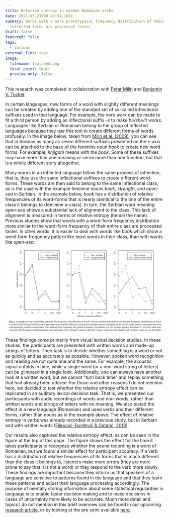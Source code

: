 ```yaml
---
title: Relative entropy in spoken Romanian verbs
date: 2021-05-21T09:28:51.161Z
summary: Verbs with a more prototypical frequency distribution of their
  inflected forms are processed faster
draft: false
featured: false
tags:
  - Various
external_link: test
image:
  filename: featured.png
  focal_point: Smart
  preview_only: false
---
```

This research was completed in collaboration with [Petar Milin](https://www.birmingham.ac.uk/staff/profiles/languages/milin-petar.aspx) and [Benjamin V. Tucker](https://sites.ualberta.ca/~bvtucker/index.html).

In certain languages, new forms of a word with slightly different meanings can be created by adding one of the standard set of so-called inflectional suffixes used in that language. For example, the verb *work* can be made to fit a third person by adding an inflectional suffix *\-s* to make *he/she/it works*. Languages like Serbian or Romanian belong to the group of inflected languages because they use this tool to create different forms of words profusely. In the image below, taken from [Milin et al. (2009)](https://www.sciencedirect.com/science/article/abs/pii/S0749596X08000831?casa_token=vPKibcyA1RwAAAAA:ajdcPyq1oeosF6HT2gW3zMJ4Vy8qLHiZs6D51p3ZlGx_00yHgpgplVmYHTmoV_S9RdoU5eKC-ss), you can see that in Serbian as many as seven different suffixes presented on the x-axis can be attached to the base of the feminine noun *book* to create new word forms. For example, *knjigom* means *with the book*. Some of these suffixes may have more than one meaning or serve more than one function, but that is a whole different story altogether.

Many words in an inflected language follow the same process of inflection, that is, they use the same inflectional suffixes to create different word-forms. These words are then said to belong to the same inflectional class, as is the case with the example feminine nouns *book*, *strength*, and *open-sea* in Serbian. In the example below, *book* has a distribution of relative frequencies of its word-forms that is nearly identical to the one of the entire class it belongs to (feminine a-class). In turn, the Serbian word meaning *open-sea* shows a substantial lack of alignment to the class. This lack of alignment is measured in terms of relative entropy (hence the name). Previous studies show that words with a word-form frequency distribution more similar to the word-form frequency of their entire class are processed faster. In other words, it is easier to deal with words like *book* which show a word-form frequency pattern like most words in their class, than with words like *open-sea*.

![](re.png)

These findings come primarily from visual lexical decision studies. In these studies, the participants are presented with written words and made-up strings of letters. Their task is to decide whether something is a word or not as quickly and as accurately as possible. However, spoken word recognition and reading are not quite one and the same. For example, the acoustic signal unfolds in time, while a single word (or a non-word string of letters) can be glimpsed in a single look. Additionally, one can always have another look at a written word, but we cannot "turn back time" and replay something that had already been uttered. For those and other reasons I do not mention here, we decided to test whether the relative entropy effect can be replicated in an auditory lexical decision task. That is, we presented our participants with audio recordings of words and non-words, rather than written words and strings of letters with no meaning. We also tested the effect in a new language (Romanian) and used verbs and their different forms, rather than nouns as in the example above. The effect of relative entropy in verbs was already recorded in a previous study, but in Serbian and with written words ([Filipović-Đurđević & Gatarić, 2018](http://scindeks.ceon.rs/article.aspx?query=ARTAU%26and%26isidora%2bgataric&page=0&sort=1&stype=0&backurl=%2fSearchResults.aspx%3fquery%3dARTAU%2526and%2526isidora%252bgataric%26page%3d0%26sort%3d1%26stype%3d0%26lang%3den&lang=en)).

Our results also captured the relative entropy effect, as can be seen in the figure at the top of this page. The figure shows the effect for the time it takes participants to recognize whether the sound recording is a word of Romanian, but we found a similar effect for participant accuracy. If a verb has a distribution of relative frequencies of its forms that is much different than the class it belongs to, listeners make more errors (they are more prone to say that it is not a word) or they respond to the verb more slowly. These findings are important because they inform us that speakers of a language are sensitive to patterns found in the language and that they learn these patterns and adjust their language processing accordingly. The purpose of mentally storing information about some statistical regularities in language is to enable faster decision making and to make decisions in cases of uncertainty more likely to be accurate. Much more detail and topics I do not mention in this brief overview can be found in our upcoming [research article](https://benjamins.com/catalog/ml.20010.nen), or by looking at the pre-print available [here](https://psyarxiv.com/fb6p9/).